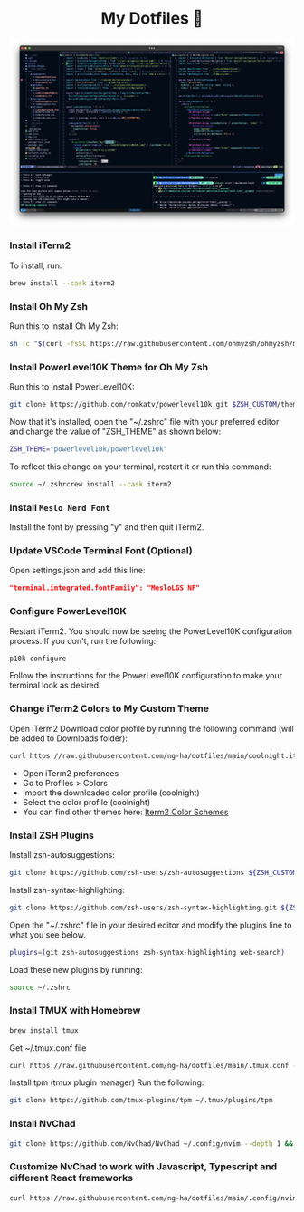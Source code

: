 <h1 align="center">My Dotfiles 🎉  </h1>

![My-dotfiles](./github-images/dotfile.png)

### Install iTerm2

To install, run:

```bash
brew install --cask iterm2
```

### Install Oh My Zsh

Run this to install Oh My Zsh:

```bash
sh -c "$(curl -fsSL https://raw.githubusercontent.com/ohmyzsh/ohmyzsh/master/tools/install.sh)"
```

### Install PowerLevel10K Theme for Oh My Zsh

Run this to install PowerLevel10K:

```bash
git clone https://github.com/romkatv/powerlevel10k.git $ZSH_CUSTOM/themes/powerlevel10k
```

Now that it's installed, open the "~/.zshrc" file with your preferred editor and change the value of "ZSH_THEME" as shown below:

```bash
ZSH_THEME="powerlevel10k/powerlevel10k"
```

To reflect this change on your terminal, restart it or run this command:

```bash
source ~/.zshrcrew install --cask iterm2
```

### Install `Meslo Nerd Font`

Install the font by pressing "y" and then quit iTerm2.

### Update VSCode Terminal Font (Optional)

Open settings.json and add this line:

```JSON
"terminal.integrated.fontFamily": "MesloLGS NF"
```

### Configure PowerLevel10K

Restart iTerm2. You should now be seeing the PowerLevel10K configuration process. If you don't, run the following:

```bash
p10k configure
```

Follow the instructions for the PowerLevel10K configuration to make your terminal look as desired.

### Change iTerm2 Colors to My Custom Theme

Open iTerm2
Download color profile by running the following command (will be added to Downloads folder):

```bash
curl https://raw.githubusercontent.com/ng-ha/dotfiles/main/coolnight.itermcolors --output ~/Downloads/coolnight.itermcolors
```

- Open iTerm2 preferences
- Go to Profiles > Colors
- Import the downloaded color profile (coolnight)
- Select the color profile (coolnight)
- You can find other themes here: [Iterm2 Color Schemes](https://iterm2colorschemes.com/)

### Install ZSH Plugins

Install zsh-autosuggestions:

```bash
git clone https://github.com/zsh-users/zsh-autosuggestions ${ZSH_CUSTOM:-~/.oh-my-zsh/custom}/plugins/zsh-autosuggestions
```

Install zsh-syntax-highlighting:

```bash
git clone https://github.com/zsh-users/zsh-syntax-highlighting.git ${ZSH_CUSTOM:-~/.oh-my-zsh/custom}/plugins/zsh-syntax-highlighting
```

Open the "~/.zshrc" file in your desired editor and modify the plugins line to what you see below.

```bash
plugins=(git zsh-autosuggestions zsh-syntax-highlighting web-search)
```

Load these new plugins by running:

```bash
source ~/.zshrc
```

### Install TMUX with Homebrew

```bash
brew install tmux
```

Get ~/.tmux.conf file

```bash
curl https://raw.githubusercontent.com/ng-ha/dotfiles/main/.tmux.conf --output ~/.tmux.conf
```

Install tpm (tmux plugin manager)
Run the following:

```bash
git clone https://github.com/tmux-plugins/tpm ~/.tmux/plugins/tpm
```

### Install NvChad

```bash
git clone https://github.com/NvChad/NvChad ~/.config/nvim --depth 1 && nvim
```

### Customize NvChad to work with Javascript, Typescript and different React frameworks

```bash
curl https://raw.githubusercontent.com/ng-ha/dotfiles/main/.config/nvim/ --output ~/Download/test/
```
